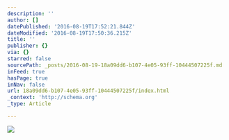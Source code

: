 ```yaml
---
description: ''
author: []
datePublished: '2016-08-19T17:52:21.844Z'
dateModified: '2016-08-19T17:50:36.215Z'
title: ''
publisher: {}
via: {}
starred: false
sourcePath: _posts/2016-08-19-18a09dd6-b107-4e05-93ff-10444507225f.md
inFeed: true
hasPage: true
inNav: false
url: 18a09dd6-b107-4e05-93ff-10444507225f/index.html
_context: 'http://schema.org'
_type: Article

---
```

![](https://the-grid-user-content.s3-us-west-2.amazonaws.com/ba47b5ff-324f-4f2e-a80c-b6c22b35617a.jpg)